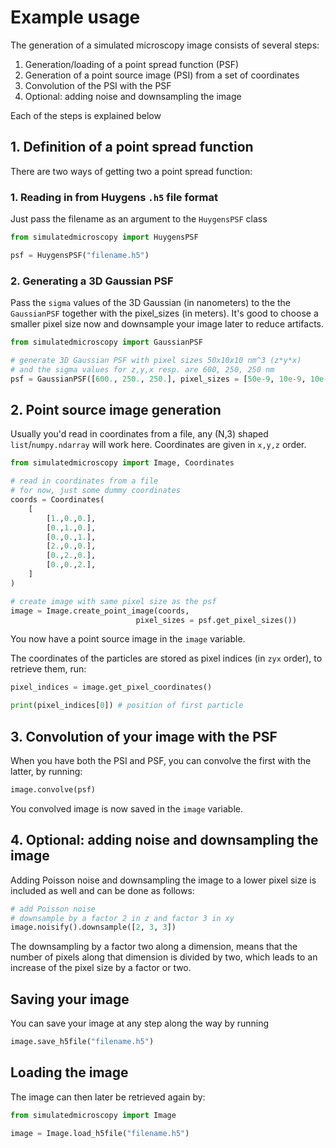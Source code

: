 # Example usage

The generation of a simulated microscopy image consists of several steps:

1. Generation/loading of a point spread function (PSF)
2. Generation of a point source image (PSI) from a set of coordinates
3. Convolution of the PSI with the PSF
4. Optional: adding noise and downsampling the image

Each of the steps is explained below

## 1. Definition of a point spread function

There are two ways of getting two a point spread function:

### 1. Reading in from Huygens `.h5` file format

Just pass the filename as an argument to the `HuygensPSF` class

```python
from simulatedmicroscopy import HuygensPSF

psf = HuygensPSF("filename.h5")
```

### 2. Generating a 3D Gaussian PSF

Pass the `sigma` values of the 3D Gaussian (in nanometers) to the the `GaussianPSF` together with the pixel_sizes (in meters). It's good to choose a smaller pixel size now and downsample your image later to reduce artifacts.

```python
from simulatedmicroscopy import GaussianPSF

# generate 3D Gaussian PSF with pixel sizes 50x10x10 nm^3 (z*y*x)
# and the sigma values for z,y,x resp. are 600, 250, 250 nm
psf = GaussianPSF([600., 250., 250.], pixel_sizes = [50e-9, 10e-9, 10e-9])
```

## 2. Point source image generation

Usually you'd read in coordinates from a file, any (N,3) shaped `list`/`numpy.ndarray` will work here. Coordinates are given in `x,y,z` order.

```python
from simulatedmicroscopy import Image, Coordinates

# read in coordinates from a file
# for now, just some dummy coordinates
coords = Coordinates(
    [
        [1.,0.,0.],
        [0.,1.,0.],
        [0.,0.,1.],
        [2.,0.,0.],
        [0.,2.,0.],
        [0.,0.,2.],
    ]
)

# create image with same pixel size as the psf
image = Image.create_point_image(coords, 
                            pixel_sizes = psf.get_pixel_sizes())

```

You now have a point source image in the `image` variable.

The coordinates of the particles are stored as pixel indices (in `zyx` order), to retrieve them, run:

```python
pixel_indices = image.get_pixel_coordinates()

print(pixel_indices[0]) # position of first particle
```

## 3. Convolution of your image with the PSF

When you have both the PSI and PSF, you can convolve the first with the latter, by running:

```python
image.convolve(psf)
```

You convolved image is now saved in the `image` variable.

## 4. Optional: adding noise and downsampling the image

Adding Poisson noise and downsampling the image to a lower pixel size is included as well and can be done as follows:

```python
# add Poisson noise
# downsample by a factor 2 in z and factor 3 in xy
image.noisify().downsample([2, 3, 3])
```

The downsampling by a factor two along a dimension, means that the number of pixels along that dimension is divided by two, which leads to an increase of the pixel size by a factor or two.

## Saving your image

You can save your image at any step along the way by running

```python
image.save_h5file("filename.h5")
```

## Loading the image

The image can then later be retrieved again by:

```python
from simulatedmicroscopy import Image

image = Image.load_h5file("filename.h5")
```
